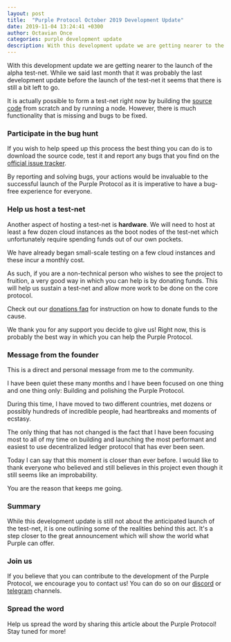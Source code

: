 ```yaml
---
layout: post
title:  "Purple Protocol October 2019 Development Update"
date: 2019-11-04 13:24:41 +0300
author: Octavian Once
categories: purple development update
description: With this development update we are getting nearer to the launch of the alpha test-net...
--- 
```

With this development update we are getting nearer to the launch of the alpha test-net. While we said last month that it was probably the last development update before the launch of the test-net it seems that there is still a bit left to go.

It is actually possible to form a test-net right now by building the [source code](https://github.com/purpleprotocol/purple) from scratch and by running a node. However, there is much functionality that is missing and bugs to be fixed.

### Participate in the bug hunt
If you wish to help speed up this process the best thing you can do is to download the source code, test it and report any bugs that you find on the [official issue tracker](https://github.com/purpleprotocol/purple/issues).

By reporting and solving bugs, your actions would be invaluable to the successful launch of the Purple Protocol as it is imperative to have a bug-free experience for everyone.

### Help us host a test-net
Another aspect of hosting a test-net is **hardware**. We will need to host at least a few dozen cloud instances as the boot nodes of the test-net which unfortunately require spending funds out of our own pockets.

We have already began small-scale testing on a few cloud instances and these incur a monthly cost.

As such, if you are a non-technical person who wishes to see the project to fruition, a very good way in which you can help is by donating funds. This will help us sustain a test-net and allow more work to be done on the core protocol.

Check out our [donations faq](https://purpleprotocol.org/blog/participate-in-purple-crowdfunding-campaign) for instruction on how to donate funds to the cause.

We thank you for any support you decide to give us! Right now, this is probably the best way in which you can help the Purple Protocol.

### Message from the founder
This is a direct and personal message from me to the community. 

I have been quiet these many months and I have been focused on one thing and one thing only: Building and polishing the Purple Protocol.

During this time, I have moved to two different countries, met dozens or possibly hundreds of incredible people, had heartbreaks and moments of ecstasy.

The only thing that has not changed is the fact that I have been focusing most to all of my time on building and launching the most performant and easiest to use decentralized ledger protocol that has ever been seen.

Today I can say that this moment is closer than ever before. I would like to thank everyone who believed and still believes in this project even though it still seems like an improbability. 

You are the reason that keeps me going.

### Summary
While this development update is still not about the anticipated launch of the test-net, it is one outlining some of the realities behind this act. It's a step closer to the great announcement which will show the world what Purple can offer. 

### Join us
If you believe that you can contribute to the development of the Purple Protocol, we encourage you to contact us! You can do so on our [discord](https://discord.gg/5ZVZnKd) or [telegram](https://t.me/purple_protocol) channels. 

### Spread the word
Help us spread the word by sharing this article about the Purple Protocol! Stay tuned for more!


